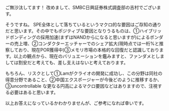 ご無沙汰してます！
改めまして、SMBC日興証券株式調査部の吉村でございます。

そうですね。
SPE全体として落ちているというマクロ的な要因はご存知の通りだと思います。その中でもポジティブな要因となりうるものは、①ハイブリッドボンディングの採用加速(まずはNANDからになると思いますが)によるボンダーの売上増、②コンダクターエッチャーでのシェア拡大(現時点では一桁%と推察しており、現在POR獲得中)③メモリ市場の本格的な回復だと認識しております。以上の観点から、現在のバリュエーションを鑑みますと、ファンダメとしましては割安だと考えても、差し支えはないと考えております。

もちろん、リスクとして①Lamがクライオの開発に成功し、この分野は同社の得意分野であること、②中国エクスポージャーが今後どのように推移するか、③uncontrollable な更なる円高によるマクロ要因などはありますので、注視する必要はあると思います。

以上お答えになっているかわかりませんが、ご参考になれば幸いです。
